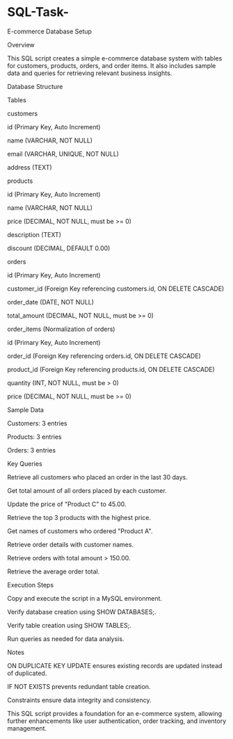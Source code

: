 # SQL-Task-
E-commerce Database Setup

Overview

This SQL script creates a simple e-commerce database system with tables for customers, products, orders, and order items. It also includes sample data and queries for retrieving relevant business insights.

Database Structure

Tables

customers

id (Primary Key, Auto Increment)

name (VARCHAR, NOT NULL)

email (VARCHAR, UNIQUE, NOT NULL)

address (TEXT)

products

id (Primary Key, Auto Increment)

name (VARCHAR, NOT NULL)

price (DECIMAL, NOT NULL, must be >= 0)

description (TEXT)

discount (DECIMAL, DEFAULT 0.00)

orders

id (Primary Key, Auto Increment)

customer_id (Foreign Key referencing customers.id, ON DELETE CASCADE)

order_date (DATE, NOT NULL)

total_amount (DECIMAL, NOT NULL, must be >= 0)

order_items (Normalization of orders)

id (Primary Key, Auto Increment)

order_id (Foreign Key referencing orders.id, ON DELETE CASCADE)

product_id (Foreign Key referencing products.id, ON DELETE CASCADE)

quantity (INT, NOT NULL, must be > 0)

price (DECIMAL, NOT NULL, must be >= 0)

Sample Data

Customers: 3 entries

Products: 3 entries

Orders: 3 entries

Key Queries

Retrieve all customers who placed an order in the last 30 days.

Get total amount of all orders placed by each customer.

Update the price of "Product C" to 45.00.

Retrieve the top 3 products with the highest price.

Get names of customers who ordered "Product A".

Retrieve order details with customer names.

Retrieve orders with total amount > 150.00.

Retrieve the average order total.

Execution Steps

Copy and execute the script in a MySQL environment.

Verify database creation using SHOW DATABASES;.

Verify table creation using SHOW TABLES;.

Run queries as needed for data analysis.

Notes

ON DUPLICATE KEY UPDATE ensures existing records are updated instead of duplicated.

IF NOT EXISTS prevents redundant table creation.

Constraints ensure data integrity and consistency.

This SQL script provides a foundation for an e-commerce system, allowing further enhancements like user authentication, order tracking, and inventory management.

